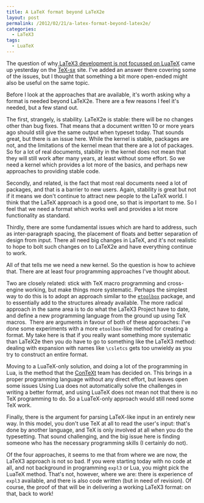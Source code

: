 ```yaml
---
title: A LaTeX format beyond LaTeX2e
layout: post
permalink: /2012/02/21/a-latex-format-beyond-latex2e/
categories:
  - LaTeX3
tags:
  - LuaTeX
---
```

The question of why[ LaTeX3 development is not focussed on LuaTeX](https://tex.stackexchange.com/questions/45183/latex3-versus-pure-lua) came up yesterday on the [TeX-sx](http://tex.blogoverflow.com/) site. I've added an answer there covering some of the issues, but I thought that something a bit more open-ended might also be useful on the same topic.

Before I look at the approaches that are available, it's worth asking why a format is needed beyond LaTeX2e. There are a few reasons I feel it's needed, but a few stand out.

The first, strangely, is stability. LaTeX2e is stable: there will be no changes other than bug fixes. That means that a document written 10 or more years ago should still give the same output when typeset today. That sounds great, but there is an issue here. While the kernel is stable, packages are not, and the limitations of the kernel mean that there are a lot of packages. So for a lot of real documents, stability in the kernel does not mean that they will still work after many years, at least without some effort. So we need a kernel which provides a lot more of the basics, and perhaps new approaches to providing stable code.

Secondly, and related, is the fact that most real documents need a lot of packages, and that is a barrier to new users. Again, stability is great but not if it means we don't continue to attract new people to the LaTeX world. I think that the LaTeX approach is a good one, so that is important to me. So I feel that we need a format which works well and provides a lot more functionality as standard.

Thirdly, there are some fundamental issues which are hard to address, such as inter-paragraph spacing, the placement of floats and better separation of design from input. There all need big changes in LaTeX, and it's not realistic to hope to bolt such changes on to LaTeX2e and have everything continue to work.

All of that tells me we need a new kernel. So the question is how to achieve that. There are at least four programming approaches I've thought about.

Two are closely related: stick with TeX macro programming and cross-engine working, but make things more systematic. Perhaps the simplest way to do this is to adopt an approach similar to the [`etoolbox`](https://ctan.org/pkg/etoolbox) package, and to essentially add to the structures already available. The more radical approach in the same area is to do what the LaTeX3 Project have to date, and define a new programming language from the ground up using TeX macros.  There are arguments in favour of both of these approaches: I've done some experiments with a more `etoolbox`-like method for creating a format. My take here is that if you really want something more systematic than LaTeX2e then you do have to go to something like the LaTeX3 method: dealing with expansion with names like `\csletcs` gets too unwieldy as you try to construct an entire format.

Moving to a LuaTeX-only solution, and doing a lot of the programming in Lua, is the method that the [ConTeXt](http://wiki.contextgarden.net/) team has decided on. This brings in a proper programming language without any direct effort, but leaves open some issues Using Lua does not automatically solve the challenges in writing a better format, and using LuaTeX does not mean not that there is no TeX programming to do. So a LuaTeX-only approach would still need some TeX work.

Finally, there is the argument for parsing LaTeX-like input in an entirely new way. In this model, you don't use TeX at all to read the user's input: that's done by another language, and TeX is only involved at all when you do the typesetting. That sound challenging, and the big issue here is finding someone who has the necessary programming skills (I certainly do not).

Of the four approaches, it seems to me that from where we are now, the LaTeX3 approach is not so bad. If you were starting today with no code at all, and not background in programming `expl3` or Lua, you might pick the LuaTeX method. That's not, however, where we are: there is experience of `expl3` available, and there is also code written (but in need of revision). Of course, the proof of that will be in delivering a working LaTeX3 format: on that, back to work!
